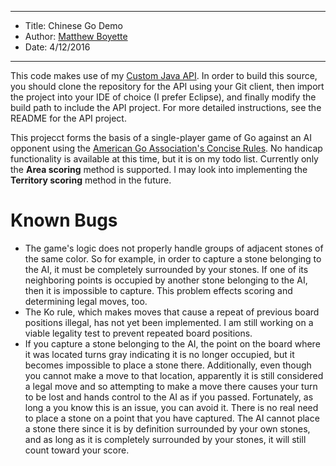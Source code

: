 *******************************************************************

* Title:  Chinese Go Demo
* Author: [Matthew Boyette](mailto:Dyndrilliac@gmail.com)
* Date:   4/12/2016

*******************************************************************

This code makes use of my [Custom Java API](https://github.com/Dyndrilliac/java-custom-api). In order to build this source, you should clone the repository for the API using your Git client, then import the project into your IDE of choice (I prefer Eclipse), and finally modify the build path to include the API project. For more detailed instructions, see the README for the API project.

This projecct forms the basis of a single-player game of Go against an AI opponent using the [American Go Association's Concise Rules](http://www.usgo.org/files/pdf/conciserules.pdf). No handicap functionality is available at this time, but it is on my todo list. Currently only the __Area scoring__ method is supported. I may look into implementing the __Territory scoring__ method in the future.

# Known Bugs

* The game's logic does not properly handle groups of adjacent stones of the same color. So for example, in order to capture a stone belonging to the AI, it must be completely surrounded by your stones. If one of its neighboring points is occupied by another stone belonging to the AI, then it is impossible to capture. This problem effects scoring and determining legal moves, too.
* The Ko rule, which makes moves that cause a repeat of previous board positions illegal, has not yet been implemented. I am still working on a viable legality test to prevent repeated board positions.
* If you capture a stone belonging to the AI, the point on the board where it was located turns gray indicating it is no longer occupied, but it becomes impossible to place a stone there. Additionally, even though you cannot make a move to that location, apparently it is still considered a legal move and so attempting to make a move there causes your turn to be lost and hands control to the AI as if you passed. Fortunately, as long a you know this is an issue, you can avoid it. There is no real need to place a stone on a point that you have captured. The AI cannot place a stone there since it is by definition surrounded by your own stones, and as long as it is completely surrounded by your stones, it will still count toward your score.